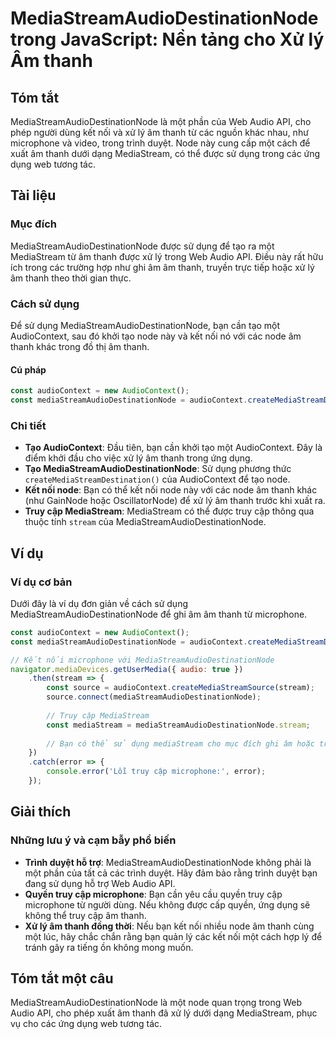 <!--
Meta Description: # MediaStreamAudioDestinationNode trong JavaScript: Nền tảng cho Xử lý Âm thanh ## Tóm tắt MediaStreamAudioDestinationNode là một phần của Web Audio A...
Meta Keywords: thanh, mediastreamaudiodestinationnode, dụng, audiocontext, một
-->

# MediaStreamAudioDestinationNode trong JavaScript: Nền tảng cho Xử lý Âm thanh

## Tóm tắt
MediaStreamAudioDestinationNode là một phần của Web Audio API, cho phép người dùng kết nối và xử lý âm thanh từ các nguồn khác nhau, như microphone và video, trong trình duyệt. Node này cung cấp một cách để xuất âm thanh dưới dạng MediaStream, có thể được sử dụng trong các ứng dụng web tương tác.

## Tài liệu
### Mục đích
MediaStreamAudioDestinationNode được sử dụng để tạo ra một MediaStream từ âm thanh được xử lý trong Web Audio API. Điều này rất hữu ích trong các trường hợp như ghi âm âm thanh, truyền trực tiếp hoặc xử lý âm thanh theo thời gian thực.

### Cách sử dụng
Để sử dụng MediaStreamAudioDestinationNode, bạn cần tạo một AudioContext, sau đó khởi tạo node này và kết nối nó với các node âm thanh khác trong đồ thị âm thanh.

#### Cú pháp
```javascript
const audioContext = new AudioContext();
const mediaStreamAudioDestinationNode = audioContext.createMediaStreamDestination();
```

### Chi tiết
- **Tạo AudioContext**: Đầu tiên, bạn cần khởi tạo một AudioContext. Đây là điểm khởi đầu cho việc xử lý âm thanh trong ứng dụng.
- **Tạo MediaStreamAudioDestinationNode**: Sử dụng phương thức `createMediaStreamDestination()` của AudioContext để tạo node.
- **Kết nối node**: Bạn có thể kết nối node này với các node âm thanh khác (như GainNode hoặc OscillatorNode) để xử lý âm thanh trước khi xuất ra.
- **Truy cập MediaStream**: MediaStream có thể được truy cập thông qua thuộc tính `stream` của MediaStreamAudioDestinationNode.

## Ví dụ
### Ví dụ cơ bản
Dưới đây là ví dụ đơn giản về cách sử dụng MediaStreamAudioDestinationNode để ghi âm âm thanh từ microphone.

```javascript
const audioContext = new AudioContext();
const mediaStreamAudioDestinationNode = audioContext.createMediaStreamDestination();

// Kết nối microphone với MediaStreamAudioDestinationNode
navigator.mediaDevices.getUserMedia({ audio: true })
    .then(stream => {
        const source = audioContext.createMediaStreamSource(stream);
        source.connect(mediaStreamAudioDestinationNode);
        
        // Truy cập MediaStream
        const mediaStream = mediaStreamAudioDestinationNode.stream;
        
        // Bạn có thể sử dụng mediaStream cho mục đích ghi âm hoặc truyền phát
    })
    .catch(error => {
        console.error('Lỗi truy cập microphone:', error);
    });
```

## Giải thích
### Những lưu ý và cạm bẫy phổ biến
- **Trình duyệt hỗ trợ**: MediaStreamAudioDestinationNode không phải là một phần của tất cả các trình duyệt. Hãy đảm bảo rằng trình duyệt bạn đang sử dụng hỗ trợ Web Audio API.
- **Quyền truy cập microphone**: Bạn cần yêu cầu quyền truy cập microphone từ người dùng. Nếu không được cấp quyền, ứng dụng sẽ không thể truy cập âm thanh.
- **Xử lý âm thanh đồng thời**: Nếu bạn kết nối nhiều node âm thanh cùng một lúc, hãy chắc chắn rằng bạn quản lý các kết nối một cách hợp lý để tránh gây ra tiếng ồn không mong muốn.

## Tóm tắt một câu
MediaStreamAudioDestinationNode là một node quan trọng trong Web Audio API, cho phép xuất âm thanh đã xử lý dưới dạng MediaStream, phục vụ cho các ứng dụng web tương tác.
